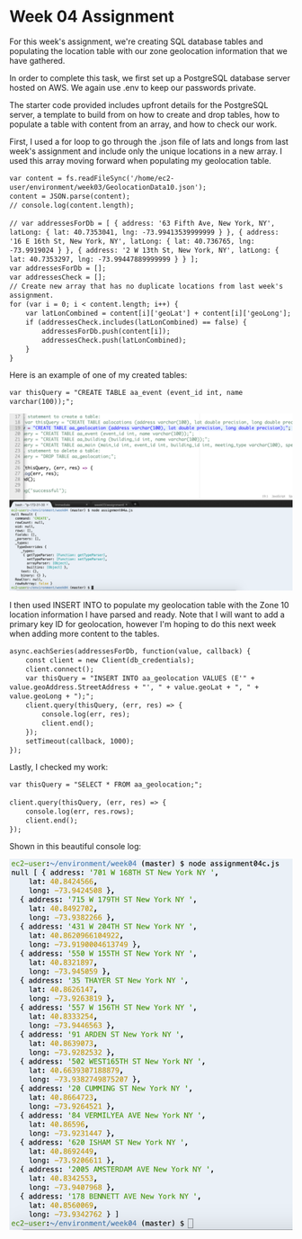 # Week 04 Assignment 

For this week's assignment, we're creating SQL database tables and populating 
the location table with our zone geolocation information that we have gathered.

In order to complete this task, we first set up a PostgreSQL database server 
hosted on AWS. We again use .env to keep our passwords private.

The starter code provided includes upfront details for the PostgreSQL server, 
a template to build from on how to create and drop tables, how to populate a 
table with content from an array, and how to check our work.

First, I used a for loop to go through the .json file of lats and longs from 
last week's assignment and include only the unique locations in a new array. 
I used this array moving forward when populating my geolocation table.

```
var content = fs.readFileSync('/home/ec2-user/environment/week03/GeolocationData10.json');
content = JSON.parse(content);
// console.log(content.length);

// var addressesForDb = [ { address: '63 Fifth Ave, New York, NY', latLong: { lat: 40.7353041, lng: -73.99413539999999 } }, { address: '16 E 16th St, New York, NY', latLong: { lat: 40.736765, lng: -73.9919024 } }, { address: '2 W 13th St, New York, NY', latLong: { lat: 40.7353297, lng: -73.99447889999999 } } ];
var addressesForDb = [];
var addressesCheck = [];
// Create new array that has no duplicate locations from last week's assignment.
for (var i = 0; i < content.length; i++) {
    var latLonCombined = content[i]['geoLat'] + content[i]['geoLong'];
    if (addressesCheck.includes(latLonCombined) == false) {
        addressesForDb.push(content[i]);
        addressesCheck.push(latLonCombined);
    }
}
```

Here is an example of one of my created tables:
```
var thisQuery = "CREATE TABLE aa_event (event_id int, name varchar(100));";
```

![CreateTableEx](images/CreateTableSS.png "Example of Created Table")


I then used INSERT INTO to populate my geolocation table with the Zone 10 location
information I have parsed and ready. Note that I will want to add a primary key
ID for geolocation, however I'm hoping to do this next week when adding more content
to the tables. 

```
async.eachSeries(addressesForDb, function(value, callback) {
    const client = new Client(db_credentials);
    client.connect();
    var thisQuery = "INSERT INTO aa_geolocation VALUES (E'" + value.geoAddress.StreetAddress + "', " + value.geoLat + ", " + value.geoLong + ");";
    client.query(thisQuery, (err, res) => {
        console.log(err, res);
        client.end();
    });
    setTimeout(callback, 1000); 
}); 
```
Lastly, I checked my work:
```
var thisQuery = "SELECT * FROM aa_geolocation;";

client.query(thisQuery, (err, res) => {
    console.log(err, res.rows);
    client.end();
});
```

Shown in this beautiful console log:

![Geolocation Array Console Log](images/GeolocationTableArray.png "Geolocation Array output")
